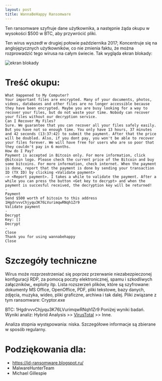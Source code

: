 ```yaml
---
layout: post
title: WannaBeHappy Ransomware
---
```


Ten ransomware szyfruje dane użytkownika, a następnie żąda okupu w wysokości $500 w BTC, aby przywrócić pliki. 

Ten wirus wyszedł w drugiej połowie października 2017; Koncentruje się na anglojęzycznych użytkowników, co nie zmienia faktu, że można rozprowadzić tego wirusa na całym świecie. Tak wygląda ekran blokady:

![ekran blokady](https://2.bp.blogspot.com/-D7t_UfLeN5E/WfI3g4aUwEI/AAAAAAAAHk0/V-9r1bAjqaILl37ZHprnlvoGRPpugsjAQCLcBGAs/s320/lock-note.jpg)

# Treść okupu:
```Ooops your files have been encrypted
What Happened to My Computer?
Your important files are encrypted. Many of your documents, photos, videos, databases and other files are no longer accessible because they have been encrypted. Maybe you are busy looking for a way to recover your files, but do not waste your time. Nobody can recover your files without our decryption service.
Can I Recover My Files?
Sure. We guarantee that you can recover all your files safely easily. But you have not so enough time. You only have 13 hours, 37 minutes and 42 seconds (13:37:42) to submit the payment. After that the price will be doubled. Also, if you dont pay, you won't be able to recover your files forever. We will have free for users who are so poor that they couldn't pay in 6 months.
How do I Pay?
Payment is accepted in Bitcoin only. For more information, click @bitcoin logo. Please check the current price of the Bitcoin and buy some bitcoins. For more information, check internet. When the payment is done, report that the payment is done by sending your transaction ID (TX ID) by clicking <Validate payment>
—> <Report payment>. I takes a while to validate the payment. After a while you can press the button <Get key to decrypt> and when the payment is succesful received, the decryption key will be returned!
-
Payment
Send $500 worth of bitcoin to this address
1HgdrvvvChjyqu3K76LVurimqwRNqh1Zr9
Validate payment
-
Decrypt
Key: []
Decrypt
-
Close
Thank you for using wannabehappy
Close
```


# Szczegóły techniczne

Wirus może rozprzestrzeniać się poprzez przerwanie niezabezpieczonej konfiguracji RDP, za pomocą poczty elektronicznej, spamu i szkodliwych załączników,, exploity itp. 
Lista rozszerzeń plików, które są szyfrowane: dokumenty MS Office, OpenOffice, PDF, pliki tekstowe, bazy danych, zdjęcia, muzyka, wideo, pliki graficzne, archiwa i tak dalej. 
Pliki związane z tym ransomware: Cryptor.exe

BTC: 1HgdrvvvChjyqu3K76LVurimqwRNqh1Zr9 
Poniżej wyniki badań. Wyniki analiz: Hybrid Analysis >> [VirusTotal](https://www.virustotal.com/ru/file/04969afe8c9b6184cb14e8dae785c040437e9963d1ced1145d4f66e9191925e1/analysis/1509024429/) >> Inne.

Analiza stopnia występowania: niska. Szczegółowe informacje są zbierane w sposób regularny. 


# Podziękowania dla:
* https://id-ransomware.blogspot.ru/
* MalwareHunterTeam
* Michael Gillespie
